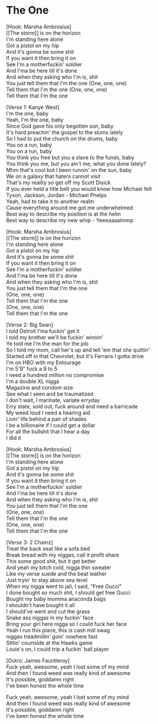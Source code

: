 # The One

[Hook: Marsha Ambrosius]  
[[The storm]] is on the horizon  
I'm standing here alone  
Got a pistol on my hip  
And it's gonna be some shit  
If you want it then bring it on  
See I'm a motherfuckin' soldier  
And I'ma be here till it's done  
And when they asking who I'm is, shit  
You just tell them that I'm the one (One, one, one)  
Tell them that I'm the one (One, one, one)  
Tell them that I'm the one  

[Verse 1: Kanye West]  
I'm the one, baby  
Yeah, I'm the one, baby  
Since God gave his only begotten son, baby  
It's hard preachin' the gospel to the slums lately  
So I had to put the church on the drums, baby  
You on a run, baby  
You on a run, baby  
You think you free but you a slave to the funds, baby  
You think you me, but you ain't me, what you done lately?  
Mhm that's cool but I been runnin' on the sun, baby  
We on a galaxy that haters cannot visit  
That's my reality so get off my Scott Disick  
If you ever held a title belt you would know how Michael felt  
Tyson, Jackson, Jordan - Michael Phelps  
Yeah, had to take it to another realm  
Cause everything around me got me underwhelmed  
Best way to describe my position is at the helm  
Best way to describe my new whip - Yeeeaaaalmmp  

[Hook: Marsha Ambrosius]  
[[The storm]] is on the horizon  
I'm standing here alone  
Got a pistol on my hip  
And it's gonna be some shit  
If you want it then bring it on  
See I'm a motherfuckin' soldier  
And I'ma be here till it's done  
And when they asking who I'm is, shit  
You just tell them that I'm the one  
(One, one, one)  
Tell them that I'm the one  
(One, one, one)  
Tell them that I'm the one  

[Verse 2: Big Sean]  
I told Detroit I'ma fuckin' get it  
I told my brother we'll be fuckin' winnin'  
Ye told me I'm the man for the job  
So I told my mom, call her's up and tell 'em that she quittin'  
Started off in that Chevrolet, but it's Ferraris I gotta drive  
I'm on HBO with my Entourage  
I'm 5'9" fuck a 9 to 5  
I need a hundred million no compromise  
I'm a double XL nigga  
Magazine and condom size  
See what I seen and be traumatized  
I don't wait, I marinate, variate erryday  
Erry state, sold out, fuck around and need a barricade  
My weed loud I need a hearing aid  
Livin' life behind a pair of shades  
I be a billionaire if I could get a dollar  
For all the bullshit that I hear a day  
I did it  

[Hook: Marsha Ambrosius]  
[[The storm]] is on the horizon  
I'm standing here alone  
Got a pistol on my hip  
And it's gonna be some shit  
If you want it then bring it on  
See I'm a motherfuckin' soldier  
And I'ma be here till it's done  
And when they asking who I'm is, shit  
You just tell them that I'm the one  
(One, one, one)  
Tell them that I'm the one  
(One, one, one)  
Tell them that I'm the one  

[Verse 3: 2 Chainz]  
Treat the back seat like a sofa bed  
Break bread with my niggas, call it profit share  
This some good shit, but it get better  
And yeah my bitch cold, nigga thin sweater  
Like my verse suede and the beat leather  
Just tryin' to stay above sea level  
When my nigga went to jail, I said, "Free Gucci"  
I done bought so much shit, I should get free Gucci  
Bought my baby momma anaconda bags  
I shouldn't have bought it all  
I should've went and cut the grass  
Snake ass niggas in my fuckin' face  
Bring your girl here nigga so I could fuck her face  
Yeah I run this place, this is cash mill swag  
niggas treadmillin' goin' nowhere fast  
Sittin' courtside at the Hawks game  
Louie's on, I could trip a fuckin' ball player  

[Outro: James Fauntleroy]  
Fuck yeah, awesome, yeah I lost some of my mind  
And then I found weed was really kind of awesome  
It's possible, goddamn right  
I've been honest the whole time  

Fuck yeah, awesome, yeah I lost some of my mind  
And then I found weed was really kind of awesome  
It's possible, goddamn right  
I've been honest the whole time

